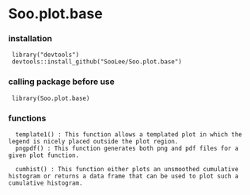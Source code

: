 # Soo.plot.base

### installation
     library("devtools")
     devtools::install_github("SooLee/Soo.plot.base")
     
### calling package before use
     library(Soo.plot.base)

### functions
      template1() : This function allows a templated plot in which the legend is nicely placed outside the plot region.
      pngpdf() : This function generates both png and pdf files for a given plot function.
      
      cumhist() : This function either plots an unsmoothed cumulative histogram or returns a data frame that can be used to plot such a cumulative histogram.
      
